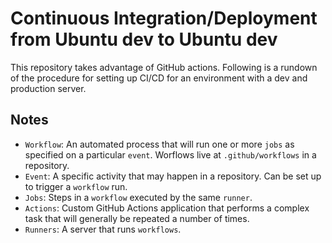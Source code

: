# Continuous Integration/Deployment from Ubuntu dev to Ubuntu dev

This repository takes advantage of GitHub actions. Following is a rundown of the procedure for setting up CI/CD for an environment with a dev and production server.

## Notes

- `Workflow`: An automated process that will run one or more `jobs` as specified on a particular `event`. Worflows live at `.github/workflows` in a repository. 
- `Event`: A specific activity that may happen in a repository. Can be set up to trigger a `workflow` run.
- `Jobs`: Steps in a `workflow` executed by the same `runner`.
- `Actions`: Custom GitHub Actions application that performs a complex task that will generally be repeated a number of times.
- `Runners`: A server that runs `workflows`.